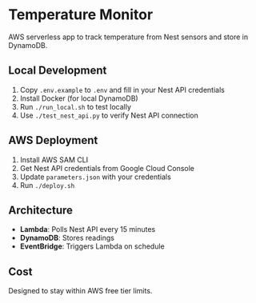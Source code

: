 # Temperature Monitor

AWS serverless app to track temperature from Nest sensors and store in DynamoDB.

## Local Development

1. Copy `.env.example` to `.env` and fill in your Nest API credentials
2. Install Docker (for local DynamoDB)
3. Run `./run_local.sh` to test locally
4. Use `./test_nest_api.py` to verify Nest API connection

## AWS Deployment

1. Install AWS SAM CLI
2. Get Nest API credentials from Google Cloud Console
3. Update `parameters.json` with your credentials
4. Run `./deploy.sh`

## Architecture

- **Lambda**: Polls Nest API every 15 minutes
- **DynamoDB**: Stores readings 
- **EventBridge**: Triggers Lambda on schedule

## Cost

Designed to stay within AWS free tier limits.